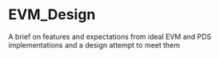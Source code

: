 # EVM_Design
A brief on features and expectations from ideal EVM and PDS implementations and a design attempt to meet them
